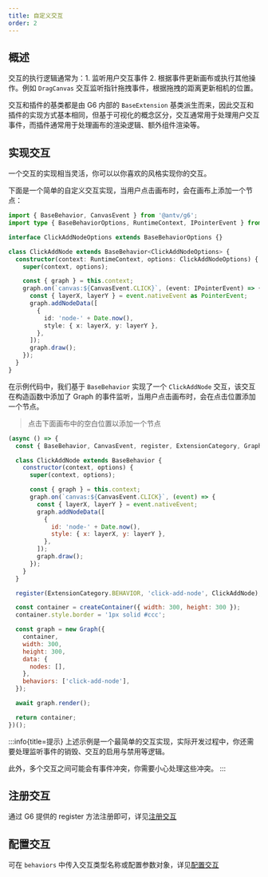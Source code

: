 ```yaml
---
title: 自定义交互
order: 2
---
```


## 概述

交互的执行逻辑通常为：1. 监听用户交互事件 2. 根据事件更新画布或执行其他操作。例如 `DragCanvas` 交互监听指针拖拽事件，根据拖拽的距离更新相机的位置。

交互和插件的基类都是由 G6 内部的 `BaseExtension` 基类派生而来，因此交互和插件的实现方式基本相同，但基于可视化的概念区分，交互通常用于处理用户交互事件，而插件通常用于处理画布的渲染逻辑、额外组件渲染等。

## 实现交互

一个交互的实现相当灵活，你可以以你喜欢的风格实现你的交互。

下面是一个简单的自定义交互实现，当用户点击画布时，会在画布上添加一个节点：

```typescript
import { BaseBehavior, CanvasEvent } from '@antv/g6';
import type { BaseBehaviorOptions, RuntimeContext, IPointerEvent } from '@antv/g6';

interface ClickAddNodeOptions extends BaseBehaviorOptions {}

class ClickAddNode extends BaseBehavior<ClickAddNodeOptions> {
  constructor(context: RuntimeContext, options: ClickAddNodeOptions) {
    super(context, options);

    const { graph } = this.context;
    graph.on(`canvas:${CanvasEvent.CLICK}`, (event: IPointerEvent) => {
      const { layerX, layerY } = event.nativeEvent as PointerEvent;
      graph.addNodeData([
        {
          id: 'node-' + Date.now(),
          style: { x: layerX, y: layerY },
        },
      ]);
      graph.draw();
    });
  }
}
```

在示例代码中，我们基于 `BaseBehavior` 实现了一个 `ClickAddNode` 交互，该交互在构造函数中添加了 Graph 的事件监听，当用户点击画布时，会在点击位置添加一个节点。

> 点击下面画布中的空白位置以添加一个节点

```js | ob { pin: false }
(async () => {
  const { BaseBehavior, CanvasEvent, register, ExtensionCategory, Graph } = window.g6;

  class ClickAddNode extends BaseBehavior {
    constructor(context, options) {
      super(context, options);

      const { graph } = this.context;
      graph.on(`canvas:${CanvasEvent.CLICK}`, (event) => {
        const { layerX, layerY } = event.nativeEvent;
        graph.addNodeData([
          {
            id: 'node-' + Date.now(),
            style: { x: layerX, y: layerY },
          },
        ]);
        graph.draw();
      });
    }
  }

  register(ExtensionCategory.BEHAVIOR, 'click-add-node', ClickAddNode);

  const container = createContainer({ width: 300, height: 300 });
  container.style.border = '1px solid #ccc';

  const graph = new Graph({
    container,
    width: 300,
    height: 300,
    data: {
      nodes: [],
    },
    behaviors: ['click-add-node'],
  });

  await graph.render();

  return container;
})();
```

:::info{title=提示}
上述示例是一个最简单的交互实现，实际开发过程中，你还需要处理监听事件的销毁、交互的启用与禁用等逻辑。

此外，多个交互之间可能会有事件冲突，你需要小心处理这些冲突。
:::

## 注册交互

通过 G6 提供的 register 方法注册即可，详见[注册交互](/manual/core-concept/behavior#注册交互)

## 配置交互

可在 `behaviors` 中传入交互类型名称或配置参数对象，详见[配置交互](/manual/core-concept/behavior#配置交互)
